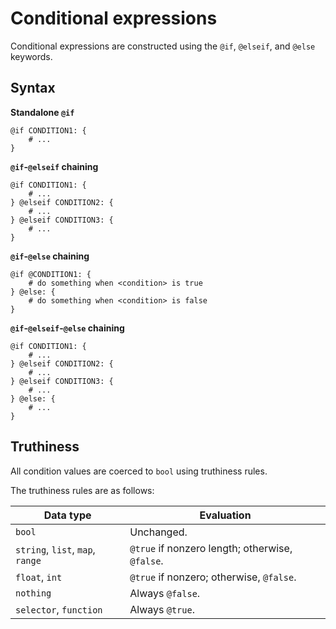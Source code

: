 # Conditional expressions

Conditional expressions are constructed using the `@if`, `@elseif`, and `@else` keywords.

## Syntax

**Standalone `@if`**
```rant
@if CONDITION1: {
    # ...
}
```

**`@if`-`@elseif` chaining**
```rant
@if CONDITION1: {
    # ...
} @elseif CONDITION2: {
    # ...
} @elseif CONDITION3: {
    # ...
}
```

**`@if`-`@else` chaining**
```rant
@if @CONDITION1: {
    # do something when <condition> is true
} @else: {
    # do something when <condition> is false
}
```

**`@if`-`@elseif`-`@else` chaining**
```rant
@if CONDITION1: {
    # ...
} @elseif CONDITION2: {
    # ...
} @elseif CONDITION3: {
    # ...
} @else: {
    # ...
}
```

## Truthiness

All condition values are coerced to `bool` using truthiness rules.

The truthiness rules are as follows:

| Data type                        | Evaluation                                      |
|----------------------------------|-------------------------------------------------|
| `bool`                           | Unchanged.                                      |
| `string`, `list`, `map`, `range` | `@true` if nonzero length; otherwise, `@false`. |
| `float`, `int`                   | `@true` if nonzero; otherwise, `@false`.        |
| `nothing`                        | Always `@false`.                                |
| `selector`, `function`           | Always `@true`.                                 |